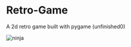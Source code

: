 # Retro-Game
A 2d retro game built with pygame
(unfinished0)

![ninja](https://user-images.githubusercontent.com/51037240/168248181-55f79eae-f611-4730-b128-d41476e7673e.gif)
